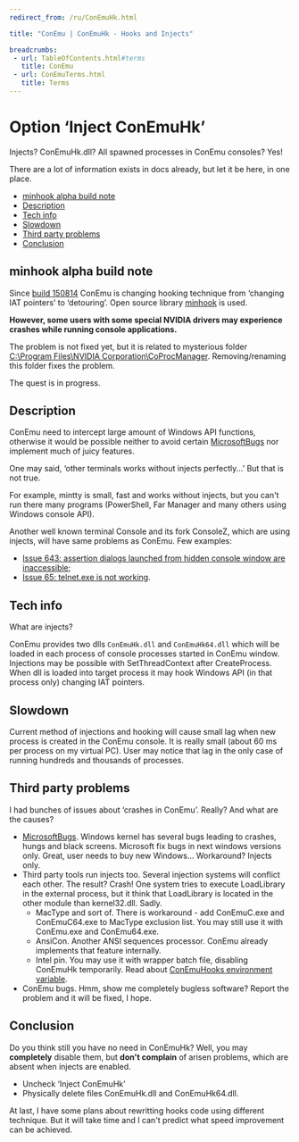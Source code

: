 ```yaml
---
redirect_from: /ru/ConEmuHk.html

title: "ConEmu | ConEmuHk - Hooks and Injects"

breadcrumbs:
 - url: TableOfContents.html#terms
   title: ConEmu
 - url: ConEmuTerms.html
   title: Terms
---
```


# Option ‘Inject ConEmuHk’

Injects? ConEmuHk.dll? All spawned processes in ConEmu consoles? Yes!

There are a lot of information exists in docs already,
but let it be here, in one place.

* [minhook alpha build note](#minhook)
* [Description](#descr)
* [Tech info](#Tech_info)
* [Slowdown](#Slowdown)
* [Third party problems](#Third_party_problems)
* [Conclusion](#Conclusion)


<h2 id="minhook"> minhook alpha build note </h2>

Since [build 150814](http://conemu.github.io/blog/2015/08/14/Build-150814.html)
ConEmu is changing hooking technique from ‘changing IAT pointers’ to ‘detouring’.
Open source library [minhook](https://github.com/RaMMicHaeL/minhook) is used.

**However, some users with some special NVIDIA drivers may experience crashes
while running console applications.**

The problem is not fixed yet, but it is related to mysterious folder
[C:\Program Files\NVIDIA Corporation\CoProcManager](https://github.com/Maximus5/ConEmu/issues/272).
Removing/renaming this folder fixes the problem.

The quest is in progress.



<h2 id="descr"> Description </h2>

ConEmu need to intercept large amount of Windows API functions,
otherwise it would be possible
neither to avoid certain [MicrosoftBugs](MicrosoftBugs.html)
nor implement much of juicy features.

One may said, ‘other terminals works without injects perfectly...’
But that is not true.

For example, mintty is small, fast and works without injects,
but you can't run there many programs (PowerShell, Far Manager and
many others using Windows console API).

Another well known terminal Console and its fork ConsoleZ, which are using injects,
will have same problems as ConEmu. Few examples:

* [Issue 643: assertion dialogs launched from hidden console window are inaccessible](https://github.com/Maximus5/conemu-old-issues/issues/643);
* [Issue 65: telnet.exe is not working](https://github.com/Maximus5/conemu-old-issues/issues/65).



<h2 id="Tech_info"> Tech info </h2>

What are injects?

ConEmu provides two dlls `ConEmuHk.dll` and `ConEmuHk64.dll` which
will be loaded in each process of console processes started in ConEmu window.
Injections may be possible with SetThreadContext after CreateProcess.
When dll is loaded into target process it may hook Windows API (in that process only)
changing IAT pointers.



<h2 id="Slowdown"> Slowdown </h2>

Current method of injections and hooking will cause small lag
when new process is created in the ConEmu console.
It is really small (about 60 ms per process on my virtual PC).
User may notice that lag in the only case of running hundreds
and thousands of processes.



<h2 id="Third_party_problems"> Third party problems </h2>

I had bunches of issues about ‘crashes in ConEmu’. Really? And what are the causes?

* [MicrosoftBugs](MicrosoftBugs.html). Windows kernel has several bugs leading to crashes,
  hungs and black screens. Microsoft fix bugs in next windows versions only.
  Great, user needs to buy new Windows... Workaround? Injects only.
* Third party tools run injects too. Several injection systems will conflict each other.
  The result? Crash! One system tries to execute LoadLibrary in the external process,
  but it think that LoadLibrary is located in the other module than kernel32.dll. Sadly.
  * MacType and sort of. There is workaround - add ConEmuC.exe and ConEmuC64.exe to MacType exclusion list.
    You may still use it with ConEmu.exe and ConEmu64.exe.
  * AnsiCon. Another ANSI sequences processor. ConEmu already implements that feature internally.
  * Intel pin. You may use it with wrapper batch file, disabling ConEmuHk temporarily.
    Read about [ConEmuHooks environment variable](ConEmuEnvironment.html).
* ConEmu bugs. Hmm, show me completely bugless software? Report the problem and it will be fixed, I hope.



<h2 id="Conclusion"> Conclusion </h2>

Do you think still you have no need in ConEmuHk?
Well, you may **completely** disable them,
but **don't complain** of arisen problems,
which are absent when injects are enabled.

* Uncheck ‘Inject ConEmuHk’
* Physically delete files ConEmuHk.dll and ConEmuHk64.dll.

At last, I have some plans about rewritting hooks code using different technique.
But it will take time and I can't predict what speed improvement can be achieved.
